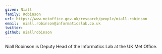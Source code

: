 ```yaml
---
given: Niall
family: Robinson
url: https://www.metoffice.gov.uk/research/people/niall-robinson
email:  niall.robinson@informaticslab.co.uk
twitter:
github: niallrobinson
---
```


Niall Robinson is Deputy Head of the Informatics Lab at the UK Met Office.
